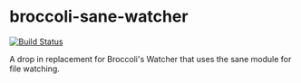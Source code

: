 broccoli-sane-watcher
=====================

[![Build Status](https://travis-ci.org/krisselden/broccoli-sane-watcher.svg)](https://travis-ci.org/krisselden/broccoli-sane-watcher)

A drop in replacement for Broccoli's Watcher that uses the sane module for file watching.
